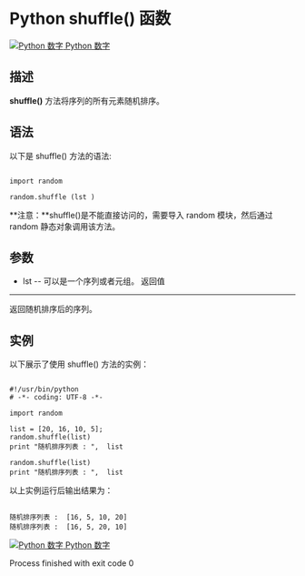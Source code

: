 Python  shuffle() 函数
====================

 [![Python 数字](../images/up.gif)
 Python 数字](python-numbers.html)


  描述
--

  **shuffle()** 方法将序列的所有元素随机排序。

 语法
--

 以下是 shuffle() 方法的语法:

 
```

import random

random.shuffle (lst )

```

 **注意：**shuffle()是不能直接访问的，需要导入 random 模块，然后通过 random 静态对象调用该方法。

  参数
--

  *  lst -- 可以是一个序列或者元组。 
   返回值
---

  返回随机排序后的序列。 

  实例
--

  以下展示了使用 shuffle() 方法的实例： 

 
```

#!/usr/bin/python
# -*- coding: UTF-8 -*-

import random

list = [20, 16, 10, 5];
random.shuffle(list)
print "随机排序列表 : ",  list

random.shuffle(list)
print "随机排序列表 : ",  list

```

  以上实例运行后输出结果为： 

 
```

随机排序列表 :  [16, 5, 10, 20]
随机排序列表 :  [16, 5, 20, 10]

```

 [![Python 数字](../images/up.gif)
 Python 数字](python-numbers.html)

Process finished with exit code 0
